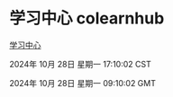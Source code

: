 # 学习中心 colearnhub
[学习中心](http://219.139.197.74:56308/colearnhub/)

2024年 10月 28日 星期一 17:10:02 CST

2024年 10月 28日 星期一 09:10:02 GMT
